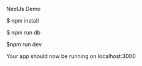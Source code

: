 NextJs Demo

$ npm install

$ npm run db

$npm run dev

Your app should now be running on localhost:3000
